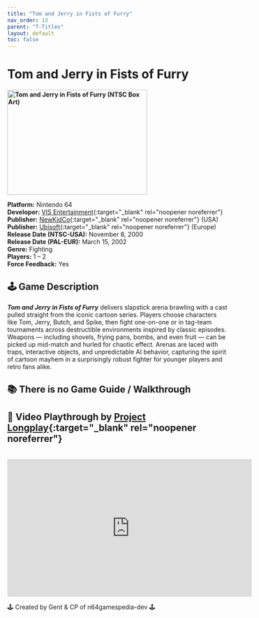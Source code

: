 ```yaml
---
title: "Tom and Jerry in Fists of Furry"
nav_order: 13
parent: "T-Titles"
layout: default
toc: false
---
```


# Tom and Jerry in Fists of Furry

<b>
<img src="https://images.launchbox-app.com/ec63984f-5555-441c-9937-f1922922bc4b.jpg" alt="Tom and Jerry in Fists of Furry (NTSC Box Art)" width="320" height="240" />
</b>

**Platform:** Nintendo 64  
**Developer:** [VIS Entertainment](https://en.wikipedia.org/wiki/VIS_Entertainment){:target="_blank" rel="noopener noreferrer"}  
**Publisher:** [NewKidCo](https://en.wikipedia.org/wiki/NewKidCo){:target="_blank" rel="noopener noreferrer"} (USA)  
**Publisher:** [Ubisoft](https://en.wikipedia.org/wiki/Ubisoft){:target="_blank" rel="noopener noreferrer"} (Europe)  
**Release Date (NTSC-USA):** November 8, 2000  
**Release Date (PAL-EUR):** March 15, 2002  
**Genre:** Fighting  
**Players:** 1 – 2  
**Force Feedback:** Yes  

## 🕹️ Game Description
<em><strong>Tom and Jerry in Fists of Furry</strong></em> delivers slapstick arena brawling with a cast pulled straight from the iconic cartoon series. Players choose characters like Tom, Jerry, Butch, and Spike, then fight one-on-one or in tag-team tournaments across destructible environments inspired by classic episodes. Weapons — including shovels, frying pans, bombs, and even fruit — can be picked up mid-match and hurled for chaotic effect. Arenas are laced with traps, interactive objects, and unpredictable AI behavior, capturing the spirit of cartoon mayhem in a surprisingly robust fighter for younger players and retro fans alike.

## 📚 There is no Game Guide / Walkthrough

## 🎥 Video Playthrough by [Project Longplay](https://www.youtube.com/@projectlongplay){:target="_blank" rel="noopener noreferrer"}  
<br />  
<iframe width="560" height="315" src="https://www.youtube.com/embed/PC595GOqTXA" title="Tom and Jerry Fists of Furry Gameplay – N64" frameborder="0" allowfullscreen></iframe>

🕹️ Created by Gent & CP of n64gamespedia-dev 🕹️

<!-- Vault Format: n64gamespedia-dev -->
<!-- Protocol Source: _vault-specs/format-protocol.md -->
